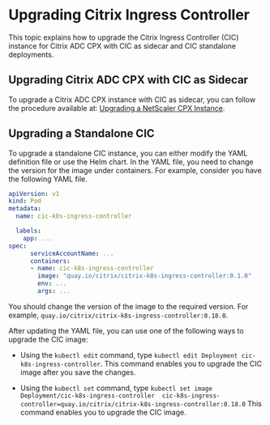 # Upgrading Citrix Ingress Controller

This topic explains how to upgrade the Citrix Ingress Controller (CIC) instance for Citrix ADC CPX with CIC as sidecar and CIC standalone deployments.

## Upgrading Citrix ADC CPX with CIC as Sidecar

To upgrade a Citrix ADC CPX instance with CIC as sidecar, you can follow the procedure available at: [Upgrading a NetScaler CPX Instance](https://docs.citrix.com/en-us/citrix-adc-cpx/12-1/upgrade-cpx.html).

## Upgrading a Standalone CIC

To upgrade a standalone CIC instance, you can either modify the YAML definition file or use the Helm chart. In the YAML file, you need to change the version for the image under containers. For example, consider you have the following YAML file.

```YAML
apiVersion: v1
kind: Pod
metadata:
  name: cic-k8s-ingress-controller

  labels:
    app: ...
spec:
      serviceAccountName: ...
      containers:
      - name: cic-k8s-ingress-controller
        image: "quay.io/citrix/citrix-k8s-ingress-controller:0.1.0"
        env: ...
        args: ...

```

You should change the version of the image to the required version. For example, `quay.io/citrix/citrix-k8s-ingress-controller:0.18.0`.

After updating the YAML file, you can use one of the following ways to upgrade the CIC image:

- Using the `kubectl edit` command, type `kubectl edit Deployment cic-k8s-ingress-controller`.
    This command enables you to upgrade the CIC image after you save the changes.

- Using the `kubectl set` command, type `kubectl set image Deployment/cic-k8s-ingress-controller  cic-k8s-ingress-controller=quay.io/citrix/citrix-k8s-ingress-controller:0.18.0`
    This command enables you to upgrade the CIC image.